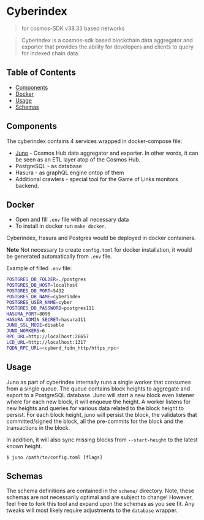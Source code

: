 # Сyberindex 

> for cosmos-SDK v38.33 based networks

> Cyberindex is a cosmos-sdk based blockchain data aggregator and exporter that provides the
> ability for developers and clients to query for indexed chain data.

## Table of Contents

  - [Components](#components)
  - [Docker](#docker)
  - [Usage](#usage)
  - [Schemas](#schemas)

## Components

The cyberindex contains 4 services wrapped in docker-compose file:

- [Juno](https://github.com/fissionlabsio/juno) - Cosmos Hub data aggregator and exporter. In other words, it can be seen
as an ETL layer atop of the Cosmos Hub.
- PostgreSQL - as database
- Hasura - as graphQL engine ontop of them
- Additional crawlers - special tool for the Game of Links monitors backend. 

## Docker

- Open and fill `.env` file with all necessary data
- To install in docker run `make docker`.

Cyberindex, Hasura and Postgres would be deployed in docker containers.

**Note** Not necessary to create `config.toml` for docker installation, it would be generated automatically from `.env` file.

Example of filled `.env` file:

```bash
POSTGRES_DB_FOLDER=./postgres
POSTGRES_DB_HOST=localhost
POSTGRES_DB_PORT=5432
POSTGRES_DB_NAME=cyberindex
POSTGRES_USER_NAME=cyber
POSTGRES_DB_PASSWORD=postgres111
HASURA_PORT=8090
HASURA_ADMIN_SECRET=hasura111
JUNO_SSL_MODE=disable
JUNO_WORKERS=6
RPC_URL=http://localhost:26657
LCD_URL=http://localhost:1317
FQDN_RPC_URL=<cyberd_fqdn_http/https_rpc>
```

## Usage

Juno as part of cyberindex internally runs a single worker that consumes from a single queue. The
queue contains block heights to aggregate and export to a PostgreSQL database.
Juno will start a new block even listener where for each new block, it will
enqueue the height. A worker listens for new heights and queries for various data
related to the block height to persist. For each block height, juno will persist
the block, the validators that committed/signed the block, all the pre-commits
for the block and the transactions in the block.

In addition, it will also sync missing blocks from `--start-height` to the latest
known height.

```shell
$ juno /path/to/config.toml [flags]
```

## Schemas

The schema definitions are contained in the `schema/` directory. Note, these
schemas are not necessarily optimal and are subject to change! However, feel
free to fork this tool and expand upon the schemas as you see fit. Any tweaks
will most likely require adjustments to the `database` wrapper.
